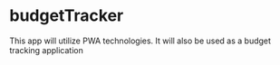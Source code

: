 # budgetTracker
This app will utilize PWA technologies. It will also be used as a budget tracking application
